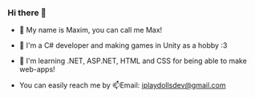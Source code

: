 ### Hi there 👋
 - 💬 My name is Maxim, you can call me Max!
 - 💬 I'm a C# developer and making games in Unity as a hobby :3
 - 💬 I'm learning .NET, ASP.NET, HTML and CSS for being able to make web-apps!

 - You can easily reach me by 📫Email: iplaydollsdev@gmail.com 

<!--
**iplaydollsdev/iplaydollsdev** is a ✨ _special_ ✨ repository because its `README.md` (this file) appears on your GitHub profile.

Here are some ideas to get you started:

- 🔭 I’m currently working on ...
- 🌱 I’m currently learning ...
- 👯 I’m looking to collaborate on ...
- 🤔 I’m looking for help with ...
- 💬 Ask me about ...
- 📫 How to reach me: ...
- 😄 Pronouns: ...
- ⚡ Fun fact: ...
-->
